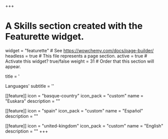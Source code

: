+++
# A Skills section created with the Featurette widget.
widget = "featurette"  # See https://wowchemy.com/docs/page-builder/
headless = true  # This file represents a page section.
active = true  # Activate this widget? true/false
weight = 31  # Order that this section will appear.

title = '<div id="languages" class="featurette-icon"><i class="fas fa-language"></i></div>Languages'
subtitle = ''

[[feature]]
  icon = "basque-country"
  icon_pack = "custom"
  name = "Euskara"
  description = ""

[[feature]]
  icon = "spain"
  icon_pack = "custom"
  name = "Español"
  description = ""

[[feature]]
  icon = "united-kingdom"
  icon_pack = "custom"
  name = "English"
  description = ""
+++
